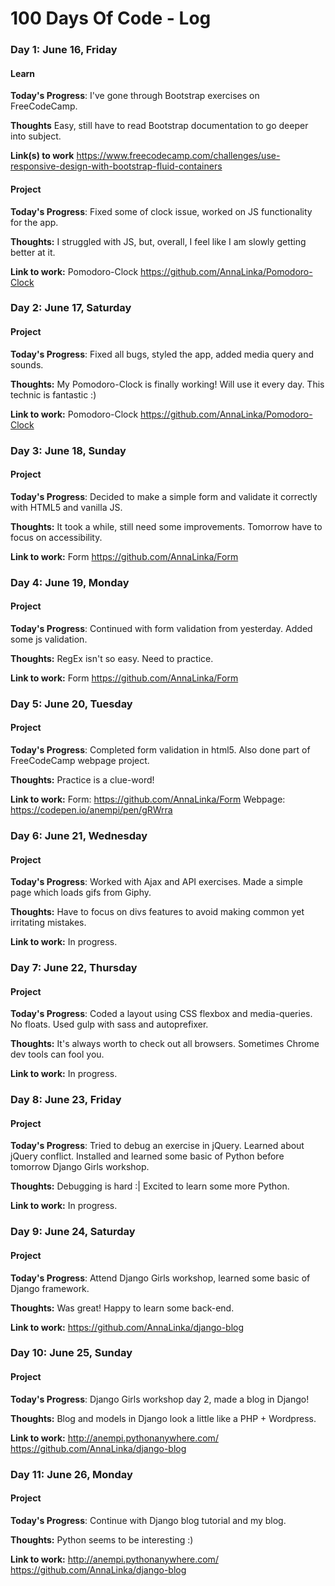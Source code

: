 # 100 Days Of Code - Log

### Day 1: June 16, Friday

#### Learn
**Today's Progress**: I've gone through Bootstrap exercises on FreeCodeCamp.

**Thoughts** Easy, still have to read Bootstrap documentation to go deeper into subject.

**Link(s) to work** https://www.freecodecamp.com/challenges/use-responsive-design-with-bootstrap-fluid-containers

#### Project
**Today's Progress**: Fixed some of clock issue, worked on JS functionality for the app.

**Thoughts:** I struggled with JS, but, overall, I feel like I am slowly getting better at it.

**Link to work:** Pomodoro-Clock https://github.com/AnnaLinka/Pomodoro-Clock

### Day 2: June 17, Saturday

#### Project
**Today's Progress**: Fixed all bugs, styled the app, added media query and sounds.

**Thoughts:** My Pomodoro-Clock is finally working! Will use it every day. This technic is fantastic :)

**Link to work:** Pomodoro-Clock https://github.com/AnnaLinka/Pomodoro-Clock

### Day 3: June 18, Sunday

#### Project
**Today's Progress**: Decided to make a simple form and validate it correctly with HTML5 and vanilla JS.

**Thoughts:** It took a while, still need some improvements. Tomorrow have to focus on accessibility.

**Link to work:** Form https://github.com/AnnaLinka/Form

### Day 4: June 19, Monday

#### Project
**Today's Progress**: Continued with form validation from yesterday. Added some js validation.

**Thoughts:** RegEx isn't so easy. Need to practice.

**Link to work:** Form https://github.com/AnnaLinka/Form

### Day 5: June 20, Tuesday

#### Project
**Today's Progress**: Completed form validation in html5. Also done part of FreeCodeCamp webpage project.

**Thoughts:** Practice is a clue-word!

**Link to work:** Form: https://github.com/AnnaLinka/Form
Webpage: https://codepen.io/anempi/pen/gRWrra

### Day 6: June 21, Wednesday

#### Project
**Today's Progress**: Worked with Ajax and API exercises. Made a simple page which loads gifs from Giphy.

**Thoughts:** Have to focus on divs features to avoid making common yet irritating mistakes.

**Link to work:** In progress.

### Day 7: June 22, Thursday

#### Project
**Today's Progress**: Coded a layout using CSS flexbox and media-queries. No floats. Used gulp with sass and autoprefixer.

**Thoughts:** It's always worth to check out all browsers. Sometimes Chrome dev tools can fool you.

**Link to work:** In progress.

### Day 8: June 23, Friday

#### Project
**Today's Progress**: Tried to debug an exercise in jQuery. Learned about jQuery conflict.
                      Installed and learned some basic of Python before tomorrow Django Girls workshop.

**Thoughts:** Debugging is hard :|
              Excited to learn some more Python.

**Link to work:** In progress.

### Day 9: June 24, Saturday

#### Project
**Today's Progress**: Attend Django Girls workshop, learned some basic of Django framework.

**Thoughts:** Was great! Happy to learn some back-end.

**Link to work:** https://github.com/AnnaLinka/django-blog

### Day 10: June 25, Sunday

#### Project
**Today's Progress**: Django Girls workshop day 2, made a blog in Django!

**Thoughts:** Blog and models in Django look a little like a PHP + Wordpress.

**Link to work:** http://anempi.pythonanywhere.com/
                  https://github.com/AnnaLinka/django-blog

### Day 11: June 26, Monday

#### Project
**Today's Progress**: Continue with Django blog tutorial and my blog.

**Thoughts:** Python seems to be interesting :)

**Link to work:** http://anempi.pythonanywhere.com/
                  https://github.com/AnnaLinka/django-blog
